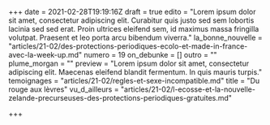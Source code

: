 +++
date = 2021-02-28T19:19:16Z
draft = true
edito = "Lorem ipsum dolor sit amet, consectetur adipiscing elit. Curabitur quis justo sed sem lobortis lacinia sed sed erat. Proin ultrices eleifend sem, id maximus massa fringilla volutpat. Praesent et leo porta arcu bibendum viverra."
la_bonne_nouvelle = "articles/21-02/des-protections-periodiques-ecolo-et-made-in-france-avec-la-week-up.md"
numero = 19
on_debunke = []
outro = ""
plume_morgan = ""
preview = "Lorem ipsum dolor sit amet, consectetur adipiscing elit. Maecenas eleifend blandit fermentum. In quis mauris turpis."
temoignages = "articles/21-02/regles-et-sexe-incompatible.md"
title = "Du rouge aux lèvres"
vu_d_ailleurs = "articles/21-02/l-ecosse-et-la-nouvelle-zelande-precurseuses-des-protections-periodiques-gratuites.md"

+++
